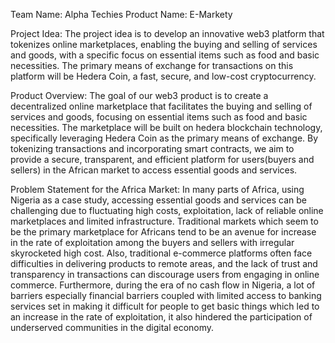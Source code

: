 Team Name: Alpha Techies
Product Name: E-Markety


Project Idea:
The project idea is to develop an innovative web3 platform that tokenizes online marketplaces, enabling the buying and selling of services and goods, with a specific focus on essential items such as food and basic necessities. The primary means of exchange for transactions on this platform will be Hedera Coin, a fast, secure, and low-cost cryptocurrency.

Product Overview:
The goal of our web3 product is to create a decentralized online marketplace that facilitates the buying and selling of services and goods, focusing on essential items such as food and basic necessities. The marketplace will be built on hedera blockchain technology, specifically leveraging Hedera Coin as the primary means of exchange. By tokenizing transactions and incorporating smart contracts, we aim to provide a secure, transparent, and efficient platform for users(buyers and sellers) in the African market to access essential goods and services.

Problem Statement for the Africa Market:
In many parts of Africa, using Nigeria as a case study, accessing essential goods and services can be challenging due to fluctuating high costs, exploitation, lack of reliable online marketplaces and limited infrastructure. 
Traditional markets which seem to be the primary marketplace for Africans tend to be an avenue for increase in the rate of exploitation among the buyers and sellers with irregular skyrocketed high cost.
Also, traditional e-commerce platforms often face difficulties in delivering products to remote areas, and the lack of trust and transparency in transactions can discourage users from engaging in online commerce. 
Furthermore, during the era of no cash flow in Nigeria, a lot of barriers especially financial barriers coupled with limited access to banking services set in making it difficult for people to get basic things which led to an increase in the rate of exploitation, it also hindered the participation of underserved communities in the digital economy.
